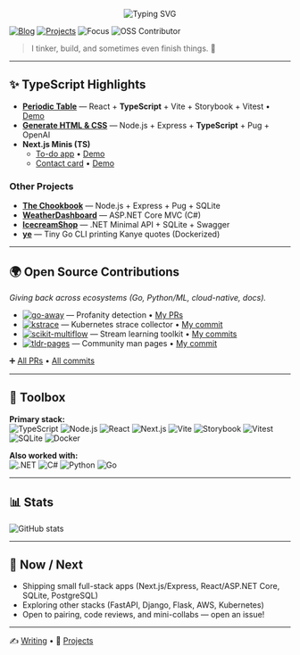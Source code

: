 <!-- Profile Header -->
<p align="center">
  <img src="https://readme-typing-svg.demolab.com?font=Inter&weight=600&size=22&duration=2500&pause=700&center=true&vCenter=true&width=520&lines=Hi%2C+I'm+Imran+%F0%9F%91%8B;+Full-Stack+Developer" alt="Typing SVG" />
</p>

[![Blog](https://img.shields.io/badge/Blog-Hashnode-0969DA?logo=hashnode&logoColor=white)](https://hashnode.com/@i8abyte)
[![Projects](https://img.shields.io/badge/Projects-Hub-0ea5e9?logo=github&logoColor=white)](https://github.com/imran-salim?tab=repositories)
![Focus](https://img.shields.io/badge/Focus-TypeScript%20%7C%20React%20%7C%20Node-3178C6)
![OSS Contributor](https://img.shields.io/badge/OSS-Contributor-34d399)

> I tinker, build, and sometimes even finish things. 🚀

---

## ✨ TypeScript Highlights

- **[Periodic Table](https://github.com/imran-salim/chemical-element-array)** — React + **TypeScript** + Vite + Storybook + Vitest • [Demo](https://chemical-element-array.vercel.app/)
- **[Generate HTML & CSS](https://github.com/imran-salim/generate-html-css)** — Node.js + Express + **TypeScript** + Pug + OpenAI
- **Next.js Minis (TS)**  
  - [To-do app](https://github.com/imran-salim/todo-list) • [Demo](https://todo-list-eight-ruddy-13.vercel.app)  
  - [Contact card](https://github.com/imran-salim/contact-card) • [Demo](https://contact-card-puce.vercel.app)

### Other Projects
- **[The Chookbook](https://github.com/imran-salim/the-chookbook)** — Node.js + Express + Pug + SQLite
- **[WeatherDashboard](https://github.com/imran-salim/WeatherDashboard)** — ASP.NET Core MVC (C#)
- **[IcecreamShop](https://github.com/imran-salim/IcecreamShop)** — .NET Minimal API + SQLite + Swagger
- **[ye](https://github.com/imran-salim/ye)** — Tiny Go CLI printing Kanye quotes (Dockerized)

---

## 🌍 Open Source Contributions

_Giving back across ecosystems (Go, Python/ML, cloud-native, docs)._

- [![go-away](https://img.shields.io/badge/go--away-00ADD8?logo=go&logoColor=white)](https://github.com/TwiN/go-away) — Profanity detection • [My PRs](https://github.com/TwiN/go-away/pulls?q=is%3Apr+author%3Aimran-salim)  
- [![kstrace](https://img.shields.io/badge/kstrace-326CE5?logo=kubernetes&logoColor=white)](https://github.com/MichaelWasher/kstrace) — Kubernetes strace collector • [My commit](https://github.com/MichaelWasher/kstrace/commit/488f94fd90f8b1bdf267afc29f13a46882ef7754)  
- [![scikit-multiflow](https://img.shields.io/badge/scikit--multiflow-F7931E?logo=python&logoColor=white)](https://github.com/scikit-multiflow/scikit-multiflow) — Stream learning toolkit • [My commits](https://github.com/scikit-multiflow/scikit-multiflow/commits?author=imran-salim)  
- [![tldr-pages](https://img.shields.io/badge/tldr--pages-FF4785?logo=markdown&logoColor=white)](https://github.com/tldr-pages/tldr) — Community man pages • [My commit](https://github.com/tldr-pages/tldr/commit/ba01a1bfa433efaab7ad3159cdfa5f8c5d80dbdb)  

➕ [All PRs](https://github.com/pulls?q=is%3Apr+author%3Aimran-salim) • [All commits](https://github.com/search?q=author%3Aimran-salim&type=commits)

---

## 🧰 Toolbox

**Primary stack:**  
![TypeScript](https://img.shields.io/badge/TypeScript-3178C6?logo=typescript&logoColor=white)
![Node.js](https://img.shields.io/badge/Node.js-339933?logo=node.js&logoColor=white)
![React](https://img.shields.io/badge/React-20232A?logo=react&logoColor=61DAFB)
![Next.js](https://img.shields.io/badge/Next.js-000000?logo=nextdotjs&logoColor=white)
![Vite](https://img.shields.io/badge/Vite-646CFF?logo=vite&logoColor=white)
![Storybook](https://img.shields.io/badge/Storybook-FF4785?logo=storybook&logoColor=white)
![Vitest](https://img.shields.io/badge/Vitest-6E9F18?logo=vitest&logoColor=white)
![SQLite](https://img.shields.io/badge/SQLite-003B57?logo=sqlite&logoColor=white)
![Docker](https://img.shields.io/badge/Docker-2496ED?logo=docker&logoColor=white)

**Also worked with:**  
![.NET](https://img.shields.io/badge/.NET-512BD4?logo=dotnet&logoColor=white)
![C#](https://img.shields.io/badge/C%23-239120?logo=csharp&logoColor=white)
![Python](https://img.shields.io/badge/Python-FFD43B?logo=python&logoColor=blue)
![Go](https://img.shields.io/badge/Go-00ADD8?logo=go&logoColor=white)

---

## 📊 Stats

![GitHub stats](https://github-readme-stats.vercel.app/api?username=imran-salim&show_icons=true&include_all_commits=true&rank_icon=github&hide_title=true&theme=transparent)

---

## 🚀 Now / Next

- Shipping small full-stack apps (Next.js/Express, React/ASP.NET Core, SQLite, PostgreSQL)
- Exploring other stacks (FastAPI, Django, Flask, AWS, Kubernetes) 
- Open to pairing, code reviews, and mini-collabs — open an issue!

---

✍️ [Writing](https://hashnode.com/@i8abyte) • 📂 [Projects](https://github.com/imran-salim?tab=repositories)
